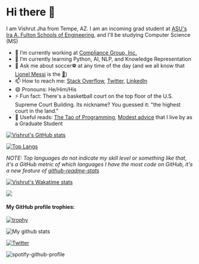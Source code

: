 # Hi there 👋

I am Vishrut Jha from Tempe, AZ. I am an incoming grad student at [ASU's Ira A. Fulton Schools of Engineering](https://engineering.asu.edu/), and I'll be studying Computer Science (MS)

- 🔭 I’m currently working at [Compliance Group, Inc.](https://www.complianceg.com/)
- 🌱 I’m currently learning Python, AI, NLP, and Knowledge Representation
- 💬 Ask me about soccer⚽ at any time of the day (and we all know that [Lionel Messi](https://en.wikipedia.org/wiki/Lionel_Messi) is the [:goat:](https://www.urbandictionary.com/define.php?term=goat))
- 📫 How to reach me: [Stack Overflow](https://stackoverflow.com/users/8020018/vishrut-jha), [Twitter](https://www.twitter.com/vishrutkmr7), [LinkedIn](https://www.linkedin.com/in/vishrutkmr7)
- 😄 Pronouns: He/Him/His
- ⚡ Fun fact: There's a basketball court on the top floor of the U.S. Supreme Court Building. Its nickname? You guessed it: "the highest court in the land."
- 📖 Useful reads: [The Tao of Programming](http://www.mit.edu/~xela/tao.html), [Modest advice](https://stearnslab.yale.edu/modest-advice) that I live by as a Graduate Student

[![Vishrut's GitHub stats](https://github-readme-stats.vercel.app/api?username=vishrutkmr7&include_all_commits=true&show_owner=true&count_private=true&show_icons=true&theme=gotham)](https://github.com/anuraghazra/github-readme-stats)

[![Top Langs](https://github-readme-stats.vercel.app/api/top-langs/?username=vishrutkmr7&layout=compact)](https://github.com/anuraghazra/github-readme-stats)

_NOTE: Top languages do not indicate my skill level or something like that, it's a GitHub metric of which languages I have the most code on GitHub, it's a new feature of [github-readme-stats](https://github.com/anuraghazra/github-readme-stats)_

[![Vishrut's Wakatime stats](https://github-readme-stats.vercel.app/api/wakatime?username=vishrutkmr7&layout=compact)](https://github.com/anuraghazra/github-readme-stats)

<a href="https://github.com/Chanchal1603/github-visitors-counter">
    <img src="https://komarev.com/ghpvc/?username=vishrutkmr7&style=plastic">
</a>

#### My GitHub profile trophies:
[![trophy](https://github-profile-trophy.vercel.app/?username=vishrutkmr7)](https://github.com/ryo-ma/github-profile-trophy)

<img align="center" src="https://github-readme-streak-stats.herokuapp.com?user=vishrutkmr7&theme=vue-dark&hide_border=true&date_format=M%20j%5B%2C%20Y%5D" alt="My github stats" />

[<img alt="Twitter" src="https://img.shields.io/badge/twitter-%231DA1F2.svg?&style=for-the-badge&logo=twitter&logoColor=white" />](https://twitter.com/vishrutkmr7)

![spotify-github-profile](https://spotify-github-profile.vercel.app/api/view?uid=22ujr32t4ezgt244ois3pfigy&cover_image=true&theme=default)
